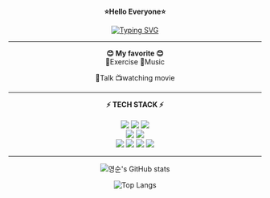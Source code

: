 <div align="center">
<b>⭐Hello Everyone⭐</b>
<br>
  
[![Typing SVG](https://readme-typing-svg.demolab.com?font=Jersey+10&size=30&pause=1000&color=36454A&background=FFFFFF00&center=true&vCenter=true&width=435&lines=Hello+everyone+!;Welcome+to+youngsoon12+github+%F0%9F%92%BB)](https://git.io/typing-svg)

</div>

<hr>

<div align="center">
<b>😊 My favorite 😊</b>
<br>
💪Exercise 🎵Music

💬Talk 📺watching movie

</div>

<hr>

<div align="center">
<b>⚡ TECH STACK ⚡</b> <br>
<br>
  
<img src="https://img.shields.io/badge/html5-E34F26?style=fot-the-badge&logo=html5&logoColor=white">
  <img src="https://img.shields.io/badge/css-1572B6?style=fot-the-badge&logo=css3&logoColor=white">
  <img src="https://img.shields.io/badge/javascript-F7DF1E?style=fot-the-badge&logo=javascript&logoColor=black">

<br>

<img src="https://img.shields.io/badge/React-61DAFB?style=fot-the-badge&logo=React&logoColor=black"/>
<img src="https://img.shields.io/badge/Node.js-339933?style=fot-the-badge&logo=Node.js&logoColor=white"/>

<br>

<img src="https://img.shields.io/badge/GitHub-181717?style=fot-the-badge&logo=GitHub&logoColor=white"/>
<img src="https://img.shields.io/badge/Notion-white?style=fot-the-badge&logo=Notion&logoColor=000000">
<img src="https://img.shields.io/badge/Slack-4A154B?style=fot-the-badge&logo=Slack&logoColor=white">
<img src="https://img.shields.io/badge/Discord-5865f2?style=fot-the-badge&logo=Discord&logoColor=white">

</div>

<hr>

<div align="center">
  
![영순's GitHub stats](https://github-readme-stats.vercel.app/api?username=youngsoon12&show_icons=true&theme=dark&hide=contribs)

![Top Langs](https://github-readme-stats.vercel.app/api/top-langs/?username=youngsoon12&layout=compact&card_width=445&langs_count=6)

  
</div>
